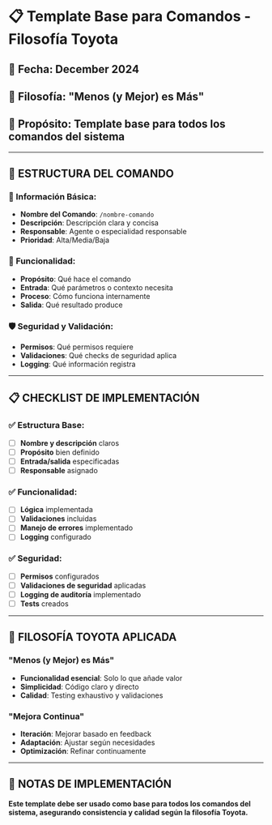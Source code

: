 # 📋 Template Base para Comandos - Filosofía Toyota

## 📅 **Fecha**: December 2024
## 🚗 **Filosofía**: "Menos (y Mejor) es Más"
## 🎯 **Propósito**: Template base para todos los comandos del sistema

---

## 🎯 **ESTRUCTURA DEL COMANDO**

### **📝 Información Básica:**
- **Nombre del Comando**: `/nombre-comando`
- **Descripción**: Descripción clara y concisa
- **Responsable**: Agente o especialidad responsable
- **Prioridad**: Alta/Media/Baja

### **🔄 Funcionalidad:**
- **Propósito**: Qué hace el comando
- **Entrada**: Qué parámetros o contexto necesita
- **Proceso**: Cómo funciona internamente
- **Salida**: Qué resultado produce

### **🛡️ Seguridad y Validación:**
- **Permisos**: Qué permisos requiere
- **Validaciones**: Qué checks de seguridad aplica
- **Logging**: Qué información registra

---

## 📋 **CHECKLIST DE IMPLEMENTACIÓN**

### **✅ Estructura Base:**
- [ ] **Nombre y descripción** claros
- [ ] **Propósito** bien definido
- [ ] **Entrada/salida** especificadas
- [ ] **Responsable** asignado

### **✅ Funcionalidad:**
- [ ] **Lógica** implementada
- [ ] **Validaciones** incluidas
- [ ] **Manejo de errores** implementado
- [ ] **Logging** configurado

### **✅ Seguridad:**
- [ ] **Permisos** configurados
- [ ] **Validaciones de seguridad** aplicadas
- [ ] **Logging de auditoría** implementado
- [ ] **Tests** creados

---

## 🚀 **FILOSOFÍA TOYOTA APLICADA**

### **"Menos (y Mejor) es Más"**
- **Funcionalidad esencial**: Solo lo que añade valor
- **Simplicidad**: Código claro y directo
- **Calidad**: Testing exhaustivo y validaciones

### **"Mejora Continua"**
- **Iteración**: Mejorar basado en feedback
- **Adaptación**: Ajustar según necesidades
- **Optimización**: Refinar continuamente

---

## 📝 **NOTAS DE IMPLEMENTACIÓN**

**Este template debe ser usado como base para todos los comandos del sistema, asegurando consistencia y calidad según la filosofía Toyota.**
